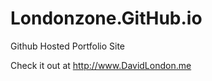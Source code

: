 Londonzone.GitHub.io
====================

Github Hosted Portfolio Site

Check it out at http://www.DavidLondon.me
